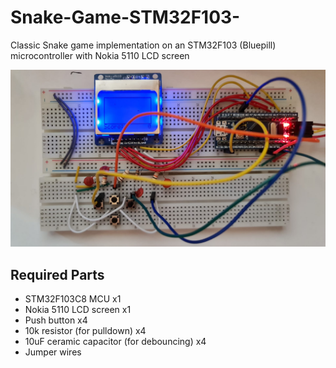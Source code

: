 # Snake-Game-STM32F103-
Classic Snake game implementation on an STM32F103 (Bluepill) microcontroller with Nokia 5110 LCD screen

<img src="board_image.jpeg" alt="Alt text" title="Optional title">

## Required Parts
* STM32F103C8 MCU                           x1
* Nokia 5110 LCD screen                     x1
* Push button                               x4
* 10k resistor (for pulldown)               x4
* 10uF ceramic capacitor (for debouncing)   x4
* Jumper wires

